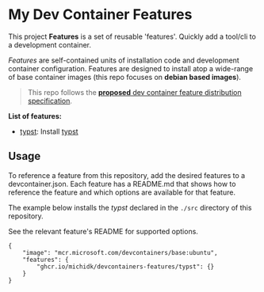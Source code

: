 # My Dev Container Features

This project **Features** is a set of reusable 'features'. Quickly add a tool/cli to a development container.

*Features* are self-contained units of installation code and development container configuration. Features are designed to install atop a wide-range of base container images (this repo focuses on **debian based images**).

> This repo follows the [**proposed**  dev container feature distribution specification](https://containers.dev/implementors/features-distribution/).

**List of features:**

* [typst](src/typst/README.md): Install [typst](https://github.com/typst/typst)

## Usage

To reference a feature from this repository, add the desired features to a devcontainer.json. Each feature has a README.md that shows how to reference the feature and which options are available for that feature.

The example below installs the *typst* declared in the `./src` directory of this repository.

See the relevant feature's README for supported options.

```jsonc
{
    "image": "mcr.microsoft.com/devcontainers/base:ubuntu",
    "features": {
        "ghcr.io/michidk/devcontainers-features/typst": {}
    }
}
```
